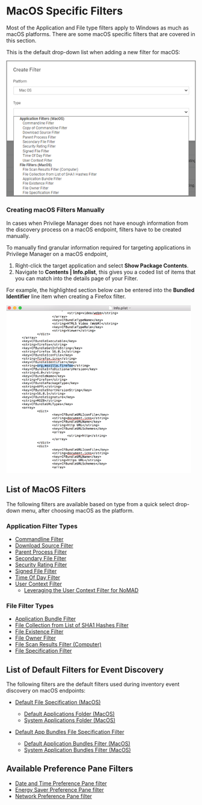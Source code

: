 [title]: # (MacOS)
[tags]: # (filter types)
[priority]: # (2)
# MacOS Specific Filters

Most of the Application and File type filters apply to Windows as much as macOS platforms. There are some macOS specific filters that are covered in this section.

This is the default drop-down list when adding a new filter for macOS:

![MacOS default filters](images/macOS-filters.png "MacOS filter types drop-down")

### Creating macOS Filters Manually

In cases when Privilege Manager does not have enough information from the discovery process on a macOS endpoint, filters have to be created manually.

To manually find granular information required for targeting applications in Privilege Manager on a macOS endpoint,

1. Right-click the target application and select __Show Package Contents__.
1. Navigate to __Contents | Info.plist__, this gives you a coded list of items that you can match into the details page of your Filter.  
  
For example, the highlighted section below can be entered into the __Bundled Identifier__ line item when creating a Firefox filter.  

![Example info.plist file contents](images/info-plist.png)

## List of MacOS Filters

The following filters are available based on type from a quick select drop-down menu, after choosing macOS as the platform.

### Application Filter Types

* [Commandline Filter](../application/cmdline.md)
* [Download Source Filter](../application/download-source.md)
* [Parent Process Filter](../application/parent-process.md)
* [Secondary File Filter](../application/sff/secondaryfilefilters.md)
* [Security Rating Filter](../application/security-ratings.md)
* [Signed File Filter](../application/signed-file.md)
* [Time Of Day Filter](../application/time-of-day.md)
* [User Context Filter](../application/user-context.md)
  * [Leveraging the User Context Filter for NoMAD](user-context-nomad.md)

### File Filter Types

* [Application Bundle Filter](app-bundle.md)
* [File Collection from List of SHA1 Hashes Filter](../inventory/file-collect-list-sha1-hash.md)
* [File Existence Filter](../file/file-existence.md)
* [File Owner Filter](../file/file-owner.md)
* [File Scan Results Filter (Computer)](../inventory/file-scan-results-comp.md)
* [File Specification Filter](../file/file-specification.md)

## List of Default Filters for Event Discovery

The following filters are the default filters used during inventory event discovery on macOS endpoints:

* [Default File Specification (MacOS)](file-specification.md)
  
  * [Default Applications Folder (MacOS)](def-app-folder.md)
  * [System Applications Folder (MacOS)](sys-app-folder.md)
* [Default App Bundles File Specification Filter](def-app-bundle-fs.md)

  * [Default Application Bundles Filter (MacOS)](def-app-bundle.md)
  * [System Application Bundles Filter (MacOS)](sys-app-bundle.md)

## Available Preference Pane Filters

* [Date and Time Preference Pane filter](prefpane/date-time.md)
* [Energy Saver Preference Pane filter](prefpane/eng-saver.md)
* [Network Preference Pane filter](prefpane/network.md)
